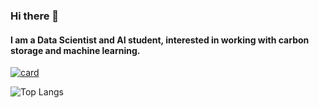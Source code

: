 ### Hi there 👋
#### I am a Data Scientist and AI student, interested in working with carbon storage and machine learning.

[![card](https://github-readme-stats.vercel.app/api?username=adriel1ft&theme=merko)](https://github.com/iuricode/)

![Top Langs](https://github-readme-stats.vercel.app/api/top-langs/?username=adriel1ft&layout=compact)
